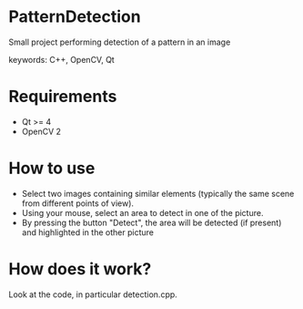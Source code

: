 # PatternDetection
Small project performing detection of a pattern in an image 

keywords: C++, OpenCV, Qt

# Requirements
- Qt >= 4
- OpenCV 2

# How to use

- Select two images containing similar elements (typically the same scene from different points of view).
- Using your mouse, select an area to detect in one of the picture.
- By pressing the button "Detect", the area will be detected (if present) and highlighted in the other picture

# How does it work?

Look at the code, in particular detection.cpp.
